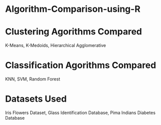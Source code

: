 # Algorithm-Comparison-using-R

# Clustering Agorithms Compared
K-Means, K-Medoids, Hierarchical Agglomerative

# Classification Agorithms Compared
KNN, SVM, Random Forest

# Datasets Used
Iris Flowers Dataset, Glass Identification Database, Pima Indians Diabetes Database
